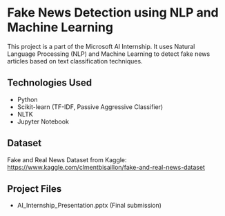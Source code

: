 # Fake News Detection using NLP and Machine Learning

This project is a part of the Microsoft AI Internship. It uses Natural Language Processing (NLP) and Machine Learning to detect fake news articles based on text classification techniques.

## Technologies Used
- Python
- Scikit-learn (TF-IDF, Passive Aggressive Classifier)
- NLTK
- Jupyter Notebook

## Dataset
Fake and Real News Dataset from Kaggle: https://www.kaggle.com/clmentbisaillon/fake-and-real-news-dataset

## Project Files
- AI_Internship_Presentation.pptx (Final submission)
